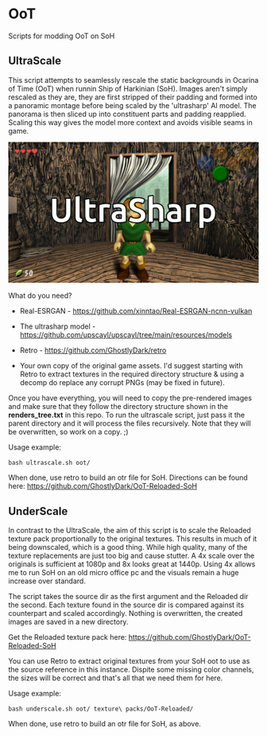 # OoT
Scripts for modding OoT on SoH



## UltraScale
This script attempts to seamlessly rescale the static backgrounds in Ocarina of Time (OoT) when runnin Ship of Harkinian (SoH). Images aren't simply rescaled as they are, they are first stripped of their padding and formed into a panoramic montage before being scaled by the 'ultrasharp' AI model. The panorama is then sliced up into constituent parts and padding reapplied. Scaling this way gives the model more context and avoids visible seams in game.

![Comparison animation.](ultrasharp_compare.webp)


What do you need?

- Real-ESRGAN - https://github.com/xinntao/Real-ESRGAN-ncnn-vulkan

- The ultrasharp model - https://github.com/upscayl/upscayl/tree/main/resources/models

- Retro - https://github.com/GhostlyDark/retro

- Your own copy of the original game assets. I'd suggest starting with Retro to extract textures in the required directory structure & using a decomp do replace any corrupt PNGs (may be fixed in future).


Once you have everything, you will need to copy the pre-rendered images and make sure that they follow the directory structure shown in the __renders_tree.txt__ in this repo. To run the ultrascale script, just pass it the parent directory and it will process the files recursively. Note that they will be overwritten, so work on a copy. ;)

Usage example:
```
bash ultrascale.sh oot/
```

When done, use retro to build an otr file for SoH. Directions can be found here: https://github.com/GhostlyDark/OoT-Reloaded-SoH



## UnderScale
In contrast to the UltraScale, the aim of this script is to scale the Reloaded texture pack proportionally to the original textures. This results in much of it being downscaled, which is a good thing. While high quality, many of the texture replacements are just too big and cause stutter. A 4x scale over the originals is sufficient at 1080p and 8x looks great at 1440p. Using 4x allows me to run SoH on an old micro office pc and the visuals remain a huge increase over standard.

The script takes the source dir as the first argument and the Reloaded dir the second. Each texture found in the source dir is compared against its counterpart and scaled accordingly. Nothing is overwritten, the created images are saved in a new directory.

Get the Reloaded texture pack here: https://github.com/GhostlyDark/OoT-Reloaded-SoH

You can use Retro to extract original textures from your SoH oot to use as the source reference in this instance. Dispite some missing color channels, the sizes will be correct and that's all that we need them for here.

Usage example:
```
bash underscale.sh oot/ texture\ packs/OoT-Reloaded/
```

When done, use retro to build an otr file for SoH, as above.

